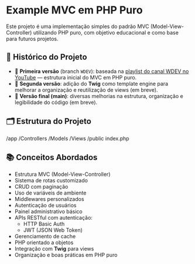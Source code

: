 # Example MVC em PHP Puro

Este projeto é uma implementação simples do padrão MVC (Model-View-Controller) utilizando PHP puro, com objetivo educacional e como base para futuros projetos.

## 📖 Histórico do Projeto

- 🔹 **Primeira versão** (branch `WDEV`): baseada na [playlist do canal WDEV no YouTube](https://www.youtube.com/watch?v=Q0-RzIX0V2o&list=PL_zkXQGHYosGQwNkMMdhRZgm4GjspTnXs) — estrutura inicial do MVC em PHP puro.
- 🔸 **Segunda versão**: adição do **Twig** como template engine para melhorar a organização e reutilização de views (em breve).
- 🔺 **Versão final (main)**: diversas melhorias na estrutura, organização e legibilidade do código (em breve).

## 🗂 Estrutura do Projeto
/app
/Controllers
/Models
/Views
/public
index.php

## 📚 Conceitos Abordados

- Estrutura MVC (Model-View-Controller)
- Sistema de rotas customizado
- CRUD com paginação
- Uso de variáveis de ambiente
- Middlewares personalizados
- Autenticação de usuários
- Painel administrativo básico
- APIs RESTful com autenticação:
  - HTTP Basic Auth
  - JWT (JSON Web Token)
- Gerenciamento de cache
- PHP orientado a objetos
- Integração com **Twig** para views
- Organização e boas práticas em PHP puro
